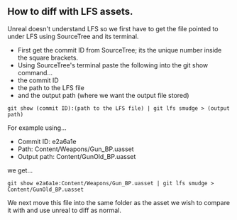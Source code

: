 ## How to diff with LFS assets.

Unreal doesn't understand LFS so we first have to get the file pointed to under LFS using SourceTree and its terminal.

* First get the commit ID from SourceTree; its the unique number inside the square brackets.
* Using SourceTree's terminal paste the following into the git show command...
 * the commit ID
 * the path to the LFS file
 * and the output path (where we want the output file stored)

`git show (commit ID):(path to the LFS file) | git lfs smudge > (output path)`

For example using...
- Commit ID: e2a6a1e
- Path: Content/Weapons/Gun_BP.uasset
- Output path: Content/GunOld_BP.uasset

we get...

`git show e2a6a1e:Content/Weapons/Gun_BP.uasset | git lfs smudge > Content/GunOld_BP.uasset`

We next move this file into the same folder as the asset we wish to compare it with and use unreal to diff as normal.
